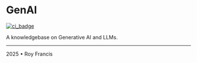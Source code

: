 # GenAI

[![ci_badge](https://github.com/royfrancis/genai/workflows/deploy/badge.svg)](https://github.com/royfrancis/genai/actions?workflow=deploy) 

A knowledgebase on Generative AI and LLMs.

---

2025 • Roy Francis
